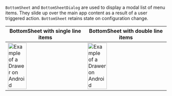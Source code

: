 `BottomSheet` and `BottomSheetDialog` are used to display a modal list of menu items. They slide up over the main app content as a result of a user triggered action. `BottomSheet` retains state on configuration change.

| BottomSheet with single line items                                                                                                                                                                    | BottomSheet with double line items                                                                                                                                                                    |
| ----------------------------------------------------------------------------------------------------------------------------------------------------------------------------------------------------- | ----------------------------------------------------------------------------------------------------------------------------------------------------------------------------------------------------- |
| <img src="https://static2.sharepointonline.com/files/fabric/fabric-website/images/controls/android/surfaces/bottom_sheet_single_line.png" alt="Example of a Drawer on Android" style="width: 50%;" /> | <img src="https://static2.sharepointonline.com/files/fabric/fabric-website/images/controls/android/surfaces/bottom_sheet_double_line.png" alt="Example of a Drawer on Android" style="width: 50%;" /> |
